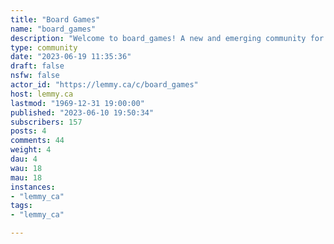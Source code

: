 ```yaml
---
title: "Board Games" 
name: "board_games"
description: "Welcome to board_games! A new and emerging community for information, and discussion about modern board games.  Come discuss your favorite games and discover new ones!"
type: community
date: "2023-06-19 11:35:36"
draft: false
nsfw: false
actor_id: "https://lemmy.ca/c/board_games"
host: lemmy.ca
lastmod: "1969-12-31 19:00:00"
published: "2023-06-10 19:50:34"
subscribers: 157
posts: 4
comments: 44
weight: 4
dau: 4
wau: 18
mau: 18
instances:
- "lemmy_ca"
tags: 
- "lemmy_ca"

---
```

